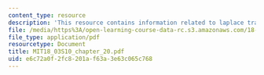 ```yaml
---
content_type: resource
description: 'This resource contains information related to laplace transform. '
file: /media/https%3A/open-learning-course-data-rc.s3.amazonaws.com/18-03-differential-equations-spring-2010/e6c72a0f2fc8201af63a3e63c065c768_MIT18_03S10_chapter_20.pdf
file_type: application/pdf
resourcetype: Document
title: MIT18_03S10_chapter_20.pdf
uid: e6c72a0f-2fc8-201a-f63a-3e63c065c768
---
```

